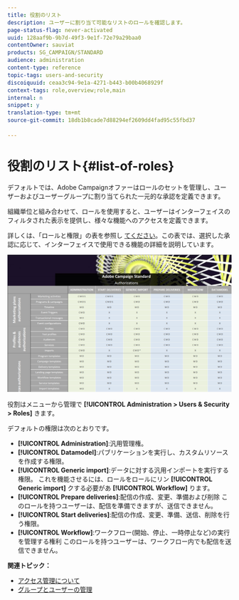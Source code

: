 ```yaml
---
title: 役割のリスト
description: ユーザーに割り当て可能なリストのロールを確認します。
page-status-flag: never-activated
uuid: 128aaf9b-9b7d-49f3-9e1f-72e79a29baa0
contentOwner: sauviat
products: SG_CAMPAIGN/STANDARD
audience: administration
content-type: reference
topic-tags: users-and-security
discoiquuid: ceaa3c94-9e1a-4271-b443-b00b4068929f
context-tags: role,overview;role,main
internal: n
snippet: y
translation-type: tm+mt
source-git-commit: 18db1b8cade7d88294ef2609dd4fad95c55fbd37

---
```



# 役割のリスト{#list-of-roles}

デフォルトでは、Adobe Campaignオファーはロールのセットを管理し、ユーザーおよびユーザーグループに割り当てられた一元的な承認を定義できます。

組織単位と組み合わせて、ロールを使用すると、ユーザーはインターフェイスのフィルタされた表示を提供し、様々な機能へのアクセスを定義できます。

詳しくは、「ロールと権限」の表を参照し [てください](/help/administration/using/assets/acs_rights.pdf)。この表では、選択した承認に応じて、インターフェイスで使用できる機能の詳細を説明しています。

![](assets/user_management_3.png)

役割はメニューから管理で **[!UICONTROL Administration > Users & Security > Roles]** きます。

デフォルトの権限は次のとおりです。

* **[!UICONTROL Administration]**:汎用管理権。
* **[!UICONTROL Datamodel]**:パブリケーションを実行し、カスタムリソースを作成する権限。
* **[!UICONTROL Generic import]**:データに対する汎用インポートを実行する権限。 これを機能させるには、ロールをロールにリン **[!UICONTROL Generic import]** クする必要があ **[!UICONTROL Workflow]** ります。
* **[!UICONTROL Prepare deliveries]**:配信の作成、変更、準備および削除 このロールを持つユーザーは、配信を準備できますが、送信できません。
* **[!UICONTROL Start deliveries]**:配信の作成、変更、準備、送信、削除を行う権限。
* **[!UICONTROL Workflow]**:ワークフロー(開始、停止、一時停止など)の実行を管理する権利 このロールを持つユーザーは、ワークフロー内でも配信を送信できません。

**関連トピック：**

* [アクセス管理について](../../administration/using/about-access-management.md)
* [グループとユーザーの管理](../../administration/using/managing-groups-and-users.md)

